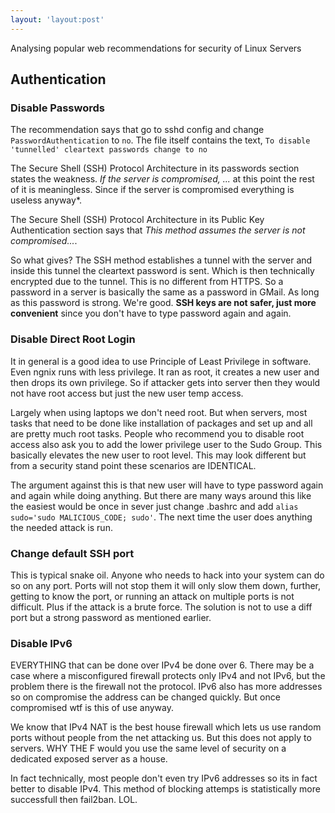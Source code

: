 ```yaml
---
layout: 'layout:post'
---
```


Analysing popular web recommendations for security of Linux Servers

## Authentication

### Disable Passwords
The recommendation says that go to sshd config and change `PasswordAuthentication` to `no`. The file itself contains the text, `To disable 'tunnelled' cleartext passwords change to no`

The Secure Shell (SSH) Protocol Architecture in its passwords section states the weakness. *If the server is compromised, ...* at this point the rest of it is meaningless. Since if the server is compromised everything is useless anyway*.

The Secure Shell (SSH) Protocol Architecture in its Public Key Authentication section says that *This method assumes the server is not compromised...*.

So what gives? The SSH method establishes a tunnel with the server and inside this tunnel the cleartext password is sent. Which is then technically encrypted due to the tunnel. This is no different from HTTPS. So a password in a server is basically the same as a password in GMail. As long as this password is strong. We're good. **SSH keys are not safer, just more convenient** since you don't have to type password again and again.

### Disable Direct Root Login
It in general is a good idea to use Principle of Least Privilege in software. Even ngnix runs with less privilege. It ran as root, it creates a new user and then drops its own privilege. So if attacker gets into server then they would not have root access but just the new user temp access.

Largely when using laptops we don't need root. But when servers, most tasks that need to be done like installation of packages and set up and all are pretty much root tasks. People who recommend you to disable root access also ask you to add the lower privilege user to the Sudo Group. This basically elevates the new user to root level. This may look different but from a security stand point these scenarios are IDENTICAL.

The argument against this is that new user will have to type password again and again  while doing anything. But there are many ways around this like the easiest would be once in sever just change .bashrc and add `alias sudo='sudo MALICIOUS_CODE; sudo'`. The next time the user does anything the needed attack is run.

### Change default SSH port
This is typical snake oil. Anyone who needs to hack into your system can do so on any port. Ports will not stop them it will only slow them down, further, getting to know the port, or running an attack on multiple ports is not difficult. Plus if the attack is a brute force. The solution is not to use a diff port but a strong password as mentioned earlier.

### Disable IPv6
EVERYTHING that can be done over IPv4 be done over 6. There may be a case where a misconfigured firewall protects only IPv4 and not IPv6, but the problem there is the firewall not the protocol. IPv6 also has more addresses so on compromise the address can be changed quickly. But once compromised wtf is this of use anyway.

We know that IPv4 NAT is the best house firewall which lets us use random ports without people from the net attacking us. But this does not apply to servers. WHY THE F would you use the same level of security on a dedicated exposed server as a house.

In fact technically, most people don't even try IPv6 addresses so its in fact better to disable IPv4. This method of blocking attemps is statistically more successfull then fail2ban. LOL.
